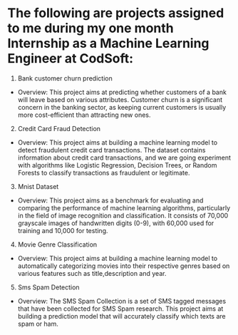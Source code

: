 # The following are projects assigned to me during my one month Internship as a Machine Learning Engineer at CodSoft:

1. Bank customer churn prediction  
   
  - Overview:
   This project aims at predicting whether customers of a bank will leave based on various attributes. Customer churn is a significant concern in the banking sector, 
   as keeping current customers is usually more cost-efficient than attracting new ones.

2. Credit Card Fraud Detection
   
- Overview:
  This project aims at building a machine learning model to detect fraudulent credit card transactions. The dataset contains information about credit card transactions, and we 
  are going experiment with algorithms like Logistic Regression, Decision Trees, or Random Forests to classify transactions as fraudulent or legitimate.

3. Mnist Dataset
- Overview:
This project aims as a benchmark for evaluating and comparing the performance of machine learning algorithms, particularly in the field of image recognition and classification. It consists of 70,000 grayscale images of handwritten digits (0-9), with 60,000 used for training and 10,000 for testing.
   
4. Movie Genre Classification
- Overview:
  This project aims at building a machine learning model to automatically categorizing movies into their respective genres based on various features such as title,description and year. 

5. Sms Spam Detection

- Overview:
  The SMS Spam Collection is a set of SMS tagged messages that have been collected for SMS Spam research.
  This project aims at building a prediction model that will accurately classify which texts are spam or ham.
 
